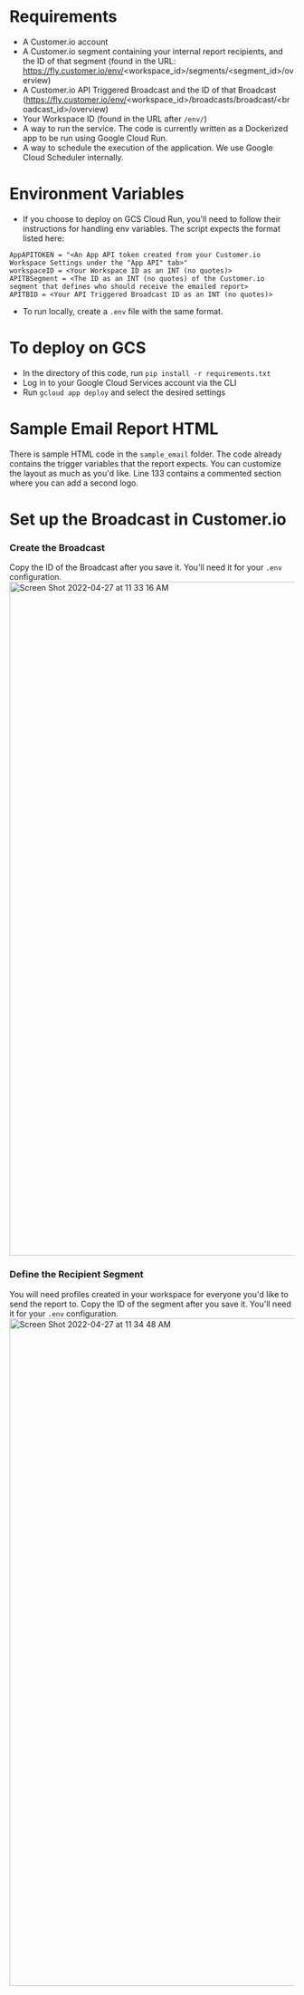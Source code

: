 # Requirements
- A Customer.io account
- A Customer.io segment containing your internal report recipients, and the ID of that segment (found in the URL: https://fly.customer.io/env/<workspace_id>/segments/<segment_id>/overview)
- A Customer.io API Triggered Broadcast and the ID of that Broadcast (https://fly.customer.io/env/<workspace_id>/broadcasts/broadcast/<broadcast_id>/overview)
- Your Workspace ID (found in the URL after `/env/`)
- A way to run the service. The code is currently written as a Dockerized app to be run using Google Cloud Run.
- A way to schedule the execution of the application. We use Google Cloud Scheduler internally.

# Environment Variables
- If you choose to deploy on GCS Cloud Run, you'll need to follow their instructions for handling env variables. The script expects the format listed here:
```
AppAPITOKEN = "<An App API token created from your Customer.io Workspace Settings under the "App API" tab>"
workspaceID = <Your Workspace ID as an INT (no quotes)>
APITBSegment = <The ID as an INT (no quotes) of the Customer.io segment that defines who should receive the emailed report>
APITBID = <Your API Triggered Broadcast ID as an INT (no quotes)>
```
- To run locally, create a `.env` file with the same format.

# To deploy on GCS
- In the directory of this code, run `pip install -r requirements.txt`
- Log in to your Google Cloud Services account via the CLI
- Run `gcloud app deploy` and select the desired settings

# Sample Email Report HTML
There is sample HTML code in the `sample_email` folder. The code already contains the trigger variables that the report expects. You can customize the layout as much as you'd like. Line 133 contains a commented section where you can add a second logo. 

# Set up the Broadcast in Customer.io
### Create the Broadcast
Copy the ID of the Broadcast after you save it. You'll need it for your `.env` configuration.
<img width="1190" alt="Screen Shot 2022-04-27 at 11 33 16 AM" src="https://user-images.githubusercontent.com/3914101/165600584-14e2610f-0c62-4050-9511-35a281100c8e.png">

### Define the Recipient Segment
You will need profiles created in your workspace for everyone you'd like to send the report to. Copy the ID of the segment after you save it. You'll need it for your `.env` configuration.
<img width="1179" alt="Screen Shot 2022-04-27 at 11 34 48 AM" src="https://user-images.githubusercontent.com/3914101/165600655-0f47eb06-c374-4a2b-8ecd-b2b0ad97ba23.png">





